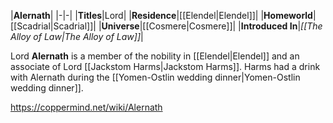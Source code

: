 |**Alernath**|
|-|-|
|**Titles**|Lord|
|**Residence**|[[Elendel\|Elendel]]|
|**Homeworld**|[[Scadrial\|Scadrial]]|
|**Universe**|[[Cosmere\|Cosmere]]|
|**Introduced In**|*[[The Alloy of Law\|The Alloy of Law]]*|

Lord **Alernath** is a member of the nobility in [[Elendel\|Elendel]] and an associate of Lord [[Jackstom Harms\|Jackstom Harms]].
Harms had a drink with Alernath during the [[Yomen-Ostlin wedding dinner\|Yomen-Ostlin wedding dinner]].



https://coppermind.net/wiki/Alernath